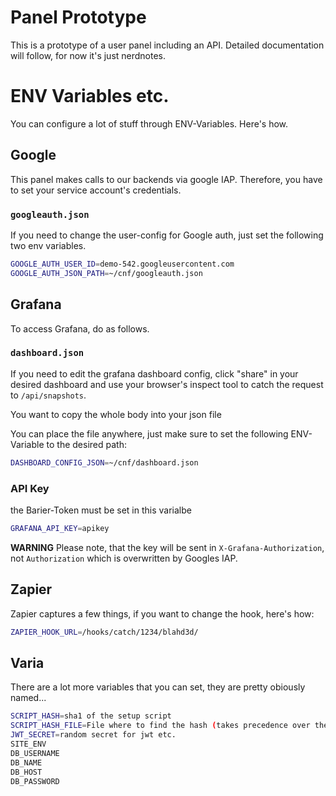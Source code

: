 # Panel Prototype

This is a prototype of a user panel including an API.
Detailed documentation will follow, for now it's just nerdnotes.

# ENV Variables etc.
You can configure a lot of stuff through ENV-Variables. Here's how.

## Google
This panel makes calls to our backends via google IAP. Therefore, you have to set your service account's credentials.

### `googleauth.json`
If you need to change the user-config for Google auth, just set the following two env variables.
```bash
GOOGLE_AUTH_USER_ID=demo-542.googleusercontent.com
GOOGLE_AUTH_JSON_PATH=~/cnf/googleauth.json
```

## Grafana
To access Grafana, do as follows.
### `dashboard.json`
If you need to edit the grafana dashboard config, click "share" in your desired dashboard and use your browser's inspect tool to catch the request to `/api/snapshots`.
 
You want to copy the whole body into your json file 

You can place the file anywhere, just make sure to set the following ENV-Variable to the desired path:
```bash
DASHBOARD_CONFIG_JSON=~/cnf/dashboard.json
```

### API Key
the Barier-Token must be set in this varialbe
```bash
GRAFANA_API_KEY=apikey
```
**WARNING** Please note, that the key will be sent in `X-Grafana-Authorization`, not `Authorization` which is overwritten by Googles IAP. 

## Zapier

Zapier captures a few things, if you want to change the hook, here's how:
```bash 
ZAPIER_HOOK_URL=/hooks/catch/1234/blahd3d/
```

## Varia
There are a lot more variables that you can set, they are pretty obiously named...
```bash
SCRIPT_HASH=sha1 of the setup script
SCRIPT_HASH_FILE=File where to find the hash (takes precedence over the above)
JWT_SECRET=random secret for jwt etc.
SITE_ENV
DB_USERNAME
DB_NAME
DB_HOST
DB_PASSWORD
```
